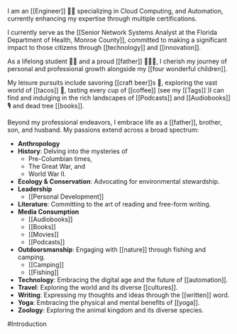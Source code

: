 I am an [[Engineer]] 👨‍💻 specializing in Cloud Computing, and Automation, currently enhancing my expertise through multiple certifications.

I currently serve as the [[Senior Network Systems Analyst at the Florida Department of Health, Monroe County]], committed to making a significant impact to those citizens through [[technology]] and [[innovation]].

As a lifelong student 👨‍🎓 and a proud [[father]] 👨‍👧‍👧, I cherish my journey of personal and professional growth alongside my [[four wonderful children]].

My leisure pursuits include savoring [[craft beer]]s 🍺, exploring the vast world of [[tacos]] 🌮, tasting every cup of [[coffee]] (see my [[Tags]] )I can find and indulging in the rich landscapes of [[Podcasts]] and [[Audiobooks]] 🎙️ and dead tree [[books]].

Beyond my professional endeavors, I embrace life as a [[father]], brother, son, and husband. My passions extend across a broad spectrum:

- **Anthropology**
- **History**: Delving into the mysteries of 
	- Pre-Columbian times, 
	- The Great War, and 
	- World War II.
- **Ecology & Conservation**: Advocating for environmental stewardship.
- **Leadership**
	- [[Personal Development]]
- **Literature**: Committing to the art of reading and free-form writing.
- **Media Consumption**
	- [[Audiobooks]]
	- [[Books]]
	- [[Movies]]
	- [[Podcasts]]
- **Outdoorsmanship**: Engaging with [[nature]] through fishing and camping.
	- [[Camping]]
	- [[Fishing]]
- **Technology**: Embracing the digital age and the future of [[automation]].
- **Travel**: Exploring the world and its diverse [[cultures]].
- **Writing**: Expressing my thoughts and ideas through the [[written]] word.
- **Yoga**: Embracing the physical and mental benefits of [[yoga]].
- **Zoology**: Exploring the animal kingdom and its diverse species.

#Introduction 